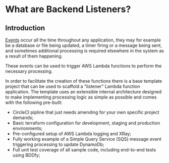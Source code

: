 # What are Backend Listeners?

## Introduction

[Events](../../How%20to%20build%20an%20API/Preferred%20tech%20stack/serverless_lambda#events) occur all the time throughout any application, they may for example be a database or file being updated, a timer firing or a message being sent,
and sometimes additional processing is required elsewhere in the system as a result of them happening.

These events can be used to trigger AWS Lambda functions to perform the necessary processing.

In order to facilitate the creation of these functions there is a base template project that can be used to scaffold a "listener" Lambda function application.
The template uses an extensible internal architecture designed to make implementing processing logic as simple as possible and comes with the following pre-built:
* CircleCI pipline that just needs amending for your own specific project demands;
* Basic terraform configuration for development, staging and production environments;
* Pre-configured setup of AWS Lambda logging and XRay;
* Fully working example of a Simple Query Service (SQS) message event triggering processing to update DynamoDb;
* Full unit test coverage of all sample code, including end-to-end tests using BDDfy;

